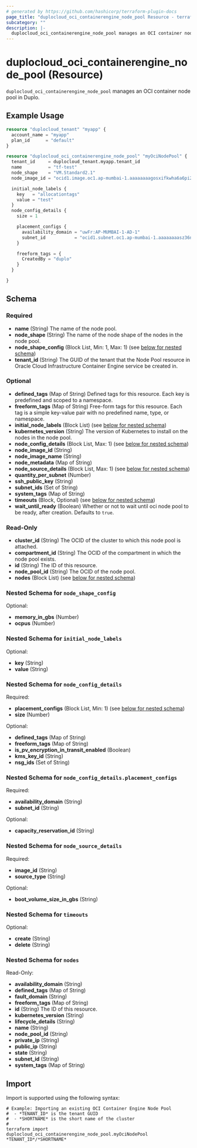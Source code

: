 ```yaml
---
# generated by https://github.com/hashicorp/terraform-plugin-docs
page_title: "duplocloud_oci_containerengine_node_pool Resource - terraform-provider-duplocloud"
subcategory: ""
description: |-
  duplocloud_oci_containerengine_node_pool manages an OCI container node pool in Duplo.
---
```


# duplocloud_oci_containerengine_node_pool (Resource)

`duplocloud_oci_containerengine_node_pool` manages an OCI container node pool in Duplo.

## Example Usage

```terraform
resource "duplocloud_tenant" "myapp" {
  account_name = "myapp"
  plan_id      = "default"
}

resource "duplocloud_oci_containerengine_node_pool" "myOciNodePool" {
  tenant_id     = duplocloud_tenant.myapp.tenant_id
  name          = "tf-test"
  node_shape    = "VM.Standard2.1"
  node_image_id = "ocid1.image.oc1.ap-mumbai-1.aaaaaaaagosxifkwha6a6pi2fxx4idf3te3icdsf7z6jar2sxls6xycnehna"

  initial_node_labels {
    key   = "allocationtags"
    value = "test"
  }
  node_config_details {
    size = 1

    placement_configs {
      availability_domain = "uwFr:AP-MUMBAI-1-AD-1"
      subnet_id           = "ocid1.subnet.oc1.ap-mumbai-1.aaaaaaaasz36nwww2zygjn7arpuq4fbz3z22kn6adlalldvld3b5nu6afuxa"
    }

    freeform_tags = {
      CreatedBy = "duplo"
    }
  }

}
```

<!-- schema generated by tfplugindocs -->
## Schema

### Required

- **name** (String) The name of the node pool.
- **node_shape** (String) The name of the node shape of the nodes in the node pool.
- **node_shape_config** (Block List, Min: 1, Max: 1) (see [below for nested schema](#nestedblock--node_shape_config))
- **tenant_id** (String) The GUID of the tenant that the Node Pool resource in Oracle Cloud Infrastructure Container Engine service be created in.

### Optional

- **defined_tags** (Map of String) Defined tags for this resource. Each key is predefined and scoped to a namespace.
- **freeform_tags** (Map of String) Free-form tags for this resource. Each tag is a simple key-value pair with no predefined name, type, or namespace.
- **initial_node_labels** (Block List) (see [below for nested schema](#nestedblock--initial_node_labels))
- **kubernetes_version** (String) The version of Kubernetes to install on the nodes in the node pool.
- **node_config_details** (Block List, Max: 1) (see [below for nested schema](#nestedblock--node_config_details))
- **node_image_id** (String)
- **node_image_name** (String)
- **node_metadata** (Map of String)
- **node_source_details** (Block List, Max: 1) (see [below for nested schema](#nestedblock--node_source_details))
- **quantity_per_subnet** (Number)
- **ssh_public_key** (String)
- **subnet_ids** (Set of String)
- **system_tags** (Map of String)
- **timeouts** (Block, Optional) (see [below for nested schema](#nestedblock--timeouts))
- **wait_until_ready** (Boolean) Whether or not to wait until oci node pool to be ready, after creation. Defaults to `true`.

### Read-Only

- **cluster_id** (String) The OCID of the cluster to which this node pool is attached.
- **compartment_id** (String) The OCID of the compartment in which the node pool exists.
- **id** (String) The ID of this resource.
- **node_pool_id** (String) The OCID of the node pool.
- **nodes** (Block List) (see [below for nested schema](#nestedblock--nodes))

<a id="nestedblock--node_shape_config"></a>
### Nested Schema for `node_shape_config`

Optional:

- **memory_in_gbs** (Number)
- **ocpus** (Number)


<a id="nestedblock--initial_node_labels"></a>
### Nested Schema for `initial_node_labels`

Optional:

- **key** (String)
- **value** (String)


<a id="nestedblock--node_config_details"></a>
### Nested Schema for `node_config_details`

Required:

- **placement_configs** (Block List, Min: 1) (see [below for nested schema](#nestedblock--node_config_details--placement_configs))
- **size** (Number)

Optional:

- **defined_tags** (Map of String)
- **freeform_tags** (Map of String)
- **is_pv_encryption_in_transit_enabled** (Boolean)
- **kms_key_id** (String)
- **nsg_ids** (Set of String)

<a id="nestedblock--node_config_details--placement_configs"></a>
### Nested Schema for `node_config_details.placement_configs`

Required:

- **availability_domain** (String)
- **subnet_id** (String)

Optional:

- **capacity_reservation_id** (String)



<a id="nestedblock--node_source_details"></a>
### Nested Schema for `node_source_details`

Required:

- **image_id** (String)
- **source_type** (String)

Optional:

- **boot_volume_size_in_gbs** (String)


<a id="nestedblock--timeouts"></a>
### Nested Schema for `timeouts`

Optional:

- **create** (String)
- **delete** (String)


<a id="nestedblock--nodes"></a>
### Nested Schema for `nodes`

Read-Only:

- **availability_domain** (String)
- **defined_tags** (Map of String)
- **fault_domain** (String)
- **freeform_tags** (Map of String)
- **id** (String) The ID of this resource.
- **kubernetes_version** (String)
- **lifecycle_details** (String)
- **name** (String)
- **node_pool_id** (String)
- **private_ip** (String)
- **public_ip** (String)
- **state** (String)
- **subnet_id** (String)
- **system_tags** (Map of String)

## Import

Import is supported using the following syntax:

```shell
# Example: Importing an existing OCI Container Engine Node Pool
#  - *TENANT_ID* is the tenant GUID
#  - *SHORTNAME* is the short name of the cluster
#
terraform import duplocloud_oci_containerengine_node_pool.myOciNodePool *TENANT_ID*/*SHORTNAME*
```
